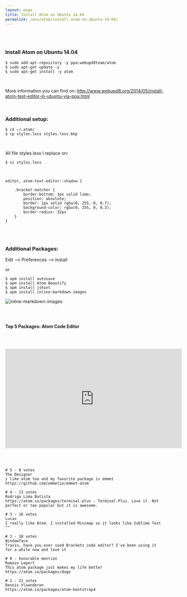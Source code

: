 ```yaml
---
layout: page
title: Install Atom on Ubuntu 14.04
permalink: /env/atom/install-atom-on-ubuntu-14-04/
---
```


<br/><br/>

### Install Atom on Ubuntu 14.04


    $ sudo add-apt-repository -y ppa:webupd8team/atom
    $ sudo apt-get update -y
    $ sudo apt-get install -y atom

<br/>

More information you can find on:
http://www.webupd8.org/2014/05/install-atom-text-editor-in-ubuntu-via-ppa.html


<br/>

### Additional setup:

    $ cd ~/.atom/
    $ cp styles.less styles.less.bkp

<br/>

All file styles.less I replace on:


    $ vi styles.less

<br/>

    editor, atom-text-editor::shadow {

        .bracket-matcher {
            border-bottom: 1px solid lime;
            position: absolute;
            border: 1px solid rgba(0, 255, 0, 0.7);
            background-color: rgba(0, 255, 0, 0.3);
            border-radius: 32px
        }
    }


<br/>


<br/>

### Additional Packages:


Edit --> Preferences --> Install

or


    $ apm install autosave
    $ apm install Atom Beautify
    $ apm install jshint
    $ apm install inline-markdown-images

![inline-markdown-images](http://raw.githubusercontent.com/some-atom/inline-markdown-images/master/preview.gif)




<br/><br/>

**Top 5 Packages: Atom Code Editor**

<br/><br/>

<div align="center">
    <iframe width="560" height="315" src="https://www.youtube.com/embed/DmKNDxlNLoE" frameborder="0" allowfullscreen></iframe>
</div>

<br/><br/>


    # 5 - 8 votes
    The Designer
    i like atom too and my favorite package is emmet https://github.com/emmetio/emmet-atom

    # 4 - 13 votes
    Rodrigo Lima Batista
    https://atom.io/packages/terminal-plus - Terminal-Plus. Love it. Not perfect or too popular but it is awesome.

    # 3 - 16 votes
    Lucas
    I really like Atom. I installed Minimap so it looks like Sublime Text ^^

    # 2 - 18 votes
    Windowface
    Travis, have you ever used Brackets code editor? I've been using it for a while now and love it

    # 0 - honorable mention
    Romain Lepert
    This atom package just makes my life better
    https://atom.io/packages/doge

    # 1 - 21 votes
    Dennis Vlaanderen
    https://atom.io/packages/atom-bootstrap4
